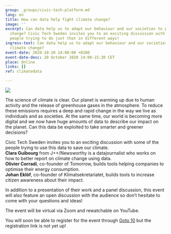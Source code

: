 ```yaml
---
group: _groups/civic-tech-platform.md
lang: en
title: How can data help fight climate change?
image: ''
excerpt: Can data help us to adapt our behaviour and our societies to prevent climate
  change? Civic Tech Sweden invites you to an exciting discussion with some of the
  people trying to do just that in different ways!
ingress-text: Can data help us to adapt our behaviour and our societies to prevent
  climate change?
event-date: 2020-10-20 14:00:00 +0200
event-date-desc: 20 October 2020 14:00-15:30 CET
place: Online
links: []
ref: climatedata

---
```

![](/uploads/civic-tech-sweden-how-can-data-help-fight-climate-change_-liggande.jpg)

The science of climate is clear. Our planet is warming up due to human activity and the release of greenhouse gases in the atmosphere. To reduce these emissions requires a deep and rapid change in the way we live as individuals and as societies. At the same time, our world is becoming more digital and we now have huge amounts of data to describe our impact on the planet. Can this data be exploited to take smarter and greener decisions?

Civic Tech Sweden invites you to an exciting discussion with some of the people trying to use this data to save our climate.   
**Clara Guibourg** from J++/Newsworthy is a datajournalist who works on how to better report on climate change using data.   
**Olivier Corradi**, co-founder of Tomorrow, builds tools helping companies to optimise their energy consumption.   
**Johan Eklöf**, co-founder of Klimatsekretariatet, builds tools to increase citizen awareness about their impact.

In addition to a presentation of their work and a panel discussion, this event will also feature an open discussion with the audience so don’t hesitate to come with your questions and ideas!

The event will be virtual via Zoom and rewatchable on YouTube.  
  
You will soon be able to register for the event through [Goto 10](https://www.goto10.se/english/) but the registration link is not yet up!